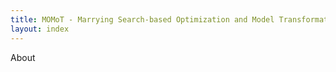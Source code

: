 ```yaml
---
title: MOMoT - Marrying Search-based Optimization and Model Transformation Technology
layout: index
---
```

About